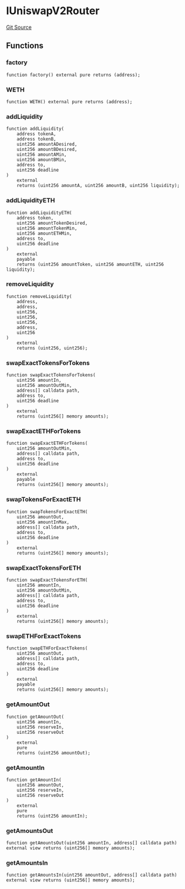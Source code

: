 # IUniswapV2Router
[Git Source](https://github.com/Mill1995/VABDAO/blob/6b2692eb00242bb9bb0e30b4b8c33940feb51fa0/contracts/interfaces/IUniswapV2Router.sol)


## Functions
### factory


```solidity
function factory() external pure returns (address);
```

### WETH


```solidity
function WETH() external pure returns (address);
```

### addLiquidity


```solidity
function addLiquidity(
    address tokenA,
    address tokenB,
    uint256 amountADesired,
    uint256 amountBDesired,
    uint256 amountAMin,
    uint256 amountBMin,
    address to,
    uint256 deadline
)
    external
    returns (uint256 amountA, uint256 amountB, uint256 liquidity);
```

### addLiquidityETH


```solidity
function addLiquidityETH(
    address token,
    uint256 amountTokenDesired,
    uint256 amountTokenMin,
    uint256 amountETHMin,
    address to,
    uint256 deadline
)
    external
    payable
    returns (uint256 amountToken, uint256 amountETH, uint256 liquidity);
```

### removeLiquidity


```solidity
function removeLiquidity(
    address,
    address,
    uint256,
    uint256,
    uint256,
    address,
    uint256
)
    external
    returns (uint256, uint256);
```

### swapExactTokensForTokens


```solidity
function swapExactTokensForTokens(
    uint256 amountIn,
    uint256 amountOutMin,
    address[] calldata path,
    address to,
    uint256 deadline
)
    external
    returns (uint256[] memory amounts);
```

### swapExactETHForTokens


```solidity
function swapExactETHForTokens(
    uint256 amountOutMin,
    address[] calldata path,
    address to,
    uint256 deadline
)
    external
    payable
    returns (uint256[] memory amounts);
```

### swapTokensForExactETH


```solidity
function swapTokensForExactETH(
    uint256 amountOut,
    uint256 amountInMax,
    address[] calldata path,
    address to,
    uint256 deadline
)
    external
    returns (uint256[] memory amounts);
```

### swapExactTokensForETH


```solidity
function swapExactTokensForETH(
    uint256 amountIn,
    uint256 amountOutMin,
    address[] calldata path,
    address to,
    uint256 deadline
)
    external
    returns (uint256[] memory amounts);
```

### swapETHForExactTokens


```solidity
function swapETHForExactTokens(
    uint256 amountOut,
    address[] calldata path,
    address to,
    uint256 deadline
)
    external
    payable
    returns (uint256[] memory amounts);
```

### getAmountOut


```solidity
function getAmountOut(
    uint256 amountIn,
    uint256 reserveIn,
    uint256 reserveOut
)
    external
    pure
    returns (uint256 amountOut);
```

### getAmountIn


```solidity
function getAmountIn(
    uint256 amountOut,
    uint256 reserveIn,
    uint256 reserveOut
)
    external
    pure
    returns (uint256 amountIn);
```

### getAmountsOut


```solidity
function getAmountsOut(uint256 amountIn, address[] calldata path) external view returns (uint256[] memory amounts);
```

### getAmountsIn


```solidity
function getAmountsIn(uint256 amountOut, address[] calldata path) external view returns (uint256[] memory amounts);
```

